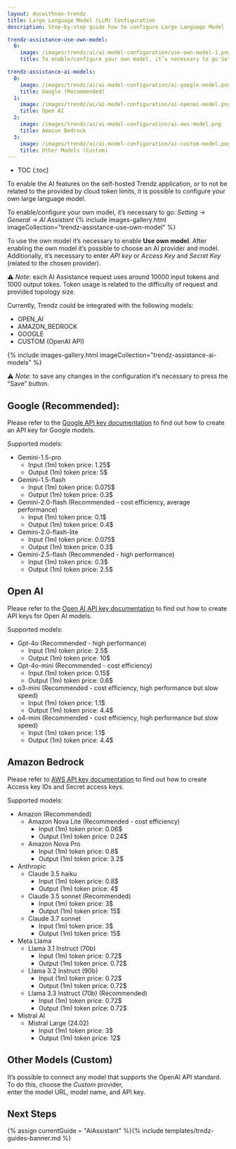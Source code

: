 ```yaml
---
layout: docwithnav-trendz
title: Large Language Model (LLM) Configuration
description: Step-by-step guide how to configure Large Language Model (LLM).

trendz-assistance-use-own-model:
  0:
    image: /images/trendz/ai/ai-model-configuration/use-own-model-1.png
    title: To enable/configure your own model, it’s necessary to go Setting -> General -> AI Assistance

trendz-assistance-ai-models:
  0:
    image: /images/trendz/ai/ai-model-configuration/ai-google-model.png
    title: Google (Recommended)
  1:
    image: /images/trendz/ai/ai-model-configuration/ai-openai-model.png
    title: Open AI
  2:
    image: /images/trendz/ai/ai-model-configuration/ai-aws-model.png
    title: Amazon Bedrock
  3:
    image: /images/trendz/ai/ai-model-configuration/ai-custom-model.png
    title: Other Models (Custom)
---
```

* TOC
{:toc}

To enable the AI features on the self-hosted Trendz application, or to not be related to the provided by cloud token limits, it is possible to configure your own large language model.

To enable/configure your own model, it’s necessary to go: *Setting* -> *General* -> *AI Assistant*
{% include images-gallery.html imageCollection="trendz-assistance-use-own-model" %}

To use the own model it’s necessary to enable **Use own model**. After enabling the own model it’s possible to choose an AI provider and model. Additionally, it’s necessary to enter *API key* or
*Access Key* and *Secret Key* (related to the chosen provider).

⚠️ *Note*: each AI Assistance request uses around 10000 input tokens and 1000 output tokes. Token usage is related to the difficulty of request and provided topology size.

Currently, Trendz could be integrated with the following models:
* OPEN_AI
* AMAZON_BEDROCK
* GOOGLE
* CUSTOM (OpenAI API)

{% include images-gallery.html imageCollection="trendz-assistance-ai-models" %}

⚠️ *Note*: to save any changes in the configuration it’s necessary to press the “Save” button.

## Google (Recommended):

Please refer to the [Google API key documentation](https://ai.google.dev/gemini-api/docs/api-key) to find out how to create an API key for Google models.

Supported models:
* Gemini-1.5-pro
  * Input (1m) token price: 1.25$
  * Output (1m) token price: 5$
* Gemini-1.5-flash
  * Input (1m) token price: 0.075$
  * Output (1m) token price: 0.3$
* Gemini-2.0-flash (Recommended - cost efficiency, average performance)
  * Input (1m) token price: 0.1$
  * Output (1m) token price: 0.4$
* Gemini-2.0-flash-lite
  * Input (1m) token price: 0.075$
  * Output (1m) token price: 0.3$
* Gemini-2.5-flash (Recommended - high performance)
  * Input (1m) token price: 0.3$
  * Output (1m) token price: 2.5$

## Open AI

Please refer to the [Open AI API key documentation](https://platform.openai.com/api-keys) to find out how to create API keys for Open AI models.

Supported models:
* Gpt-4o (Recommended - high performance)
  * Input (1m) token price: 2.5$
  * Output (1m) token price: 10$
* Gpt-4o-mini (Recommended - cost efficiency)
  * Input (1m) token price: 0.15$
  * Output (1m) token price: 0.6$
* o3-mini (Recommended - cost efficiency, high performance but slow speed)
  * Input (1m) token price: 1.1$
  * Output (1m) token price: 4.4$
* o4-mini (Recommended - cost efficiency, high performance but slow speed)
  * Input (1m) token price: 1.1$
  * Output (1m) token price: 4.4$

## Amazon Bedrock

Please refer to [AWS API key documentation](https://docs.aws.amazon.com/bedrock/latest/userguide/getting-started-api.html) to find out how to create Access key IDs and Secret access keys.

Supported models:
* Amazon (Recommended)
  * Amazon Nova Lite (Recommended - cost efficiency)
    * Input (1m) token price: 0.06$
    * Output (1m) token price: 0.24$
  * Amazon Nova Pro
    * Input (1m) token price: 0.8$
    * Output (1m) token price: 3.2$
* Anthropic
  * Claude 3.5 haiku
    * Input (1m) token price: 0.8$
    * Output (1m) token price: 4$
  * Claude 3.5 sonnet (Recommended)
    * Input (1m) token price: 3$
    * Output (1m) token price: 15$
  * Claude 3.7 sonnet
    * Input (1m) token price: 3$
    * Output (1m) token price: 15$
* Meta Llama
  * Llama 3.1 Instruct (70b)
    * Input (1m) token price: 0.72$
    * Output (1m) token price: 0.72$
  * Llama 3.2 Instruct (90b)
    * Input (1m) token price: 0.72$
    * Output (1m) token price: 0.72$
  * Llama 3.3 Instruct (70b) (Recommended)
    * Input (1m) token price: 0.72$
    * Output (1m) token price: 0.72$
* Mistral AI
  * Mistral Large (24.02)
    * Input (1m) token price: 3$
    * Output (1m) token price: 12$

## Other Models (Custom)

It’s possible to connect any model that supports the OpenAI API standard. To do this, choose the *Custom* provider,  
enter the model URL, model name, and API key.

## Next Steps

{% assign currentGuide = "AiAssistant" %}{% include templates/trndz-guides-banner.md %}
